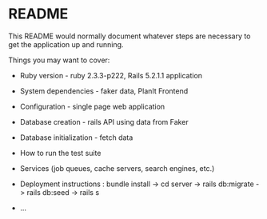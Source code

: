 # README

This README would normally document whatever steps are necessary to get the
application up and running.

Things you may want to cover:

- Ruby version - ruby 2.3.3-p222, Rails 5.2.1.1 application

- System dependencies - faker data, PlanIt Frontend

- Configuration - single page web application

- Database creation - rails API using data from Faker

- Database initialization - fetch data

- How to run the test suite

- Services (job queues, cache servers, search engines, etc.)

- Deployment instructions : bundle install -> cd server -> rails db:migrate -> rails db:seed -> rails s
- ...
